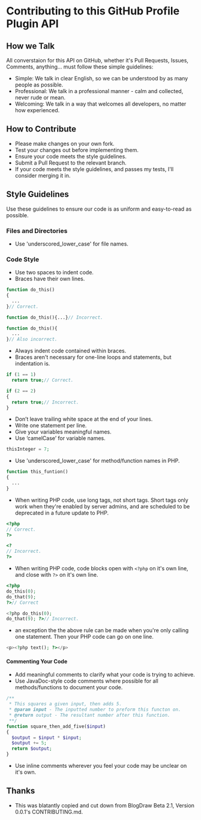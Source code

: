 # Contributing to this GitHub Profile Plugin API

## How we Talk

All converstaion for this API on GitHub, whether it's Pull Requests, Issues, Comments, anything... must follow these simple guidelines:

- Simple: We talk in clear English, so we can be understood by as many people as possible.
- Professional: We talk in a professional manner - calm and collected, never rude or mean.
- Welcoming: We talk in a way that welcomes all developers, no matter how experienced.

## How to Contribute

- Please make changes on your own fork.
- Test your changes out before implementing them.
- Ensure your code meets the style guidelines.
- Submit a Pull Request to the relevant branch.
- If your code meets the style guidelines, and passes my tests, I'll consider merging it in.

## Style Guidelines

Use these guidelines to ensure our code is as uniform and easy-to-read as possible.

### Files and Directories

- Use 'underscored_lower_case' for file names.

### Code Style

- Use two spaces to indent code.
- Braces have their own lines.

```php
function do_this()
{
  ...
}// Correct.

function do_this(){...}// Incorrect.

function do_this(){
  ...
}// Also incorrect.
```

- Always indent code contained within braces.
- Braces aren't necessary for one-line loops and statements, but indentation is.

```php
if (1 == 1)
  return true;// Correct.

if (2 == 2)
{
  return true;// Incorrect.
}
```

- Don’t leave trailing white space at the end of your lines.
- Write one statement per line.
- Give your variables meaningful names.
- Use ‘camelCase’ for variable names.

```php
thisInteger = 7;
```

- Use 'underscored_lower_case' for method/function names in PHP.

```php
function this_funtion()
{
  ...
}
```

- When writing PHP code, use long tags, not short tags.  Short tags only work when they're enabled by server admins, and are scheduled to be deprecated in a future update to PHP.

```php
<?php
// Correct.
?>

<?
// Incorrect.
?>
```

- When writing PHP code, code blocks open with ```<?php``` on it's own line, and close with ```?>``` on it's own line.

```php
<?php
do_this(0);
do_that(9);
?>// Correct

<?php do_this(0);
do_that(9); ?>// Incorrect.
```

- an exception the the above rule can be made when you're only calling one statement.  Then your PHP code can go on one line.

```php
<p><?php text(); ?></p>
```

#### Commenting Your Code

- Add meaningful comments to clarify what your code is trying to achieve.
- Use JavaDoc-style code comments where possible for all methods/functions to document your code.

```php
/**
 * This squares a given input, then adds 5.
 * @param input - The inputted number to preform this functon on.
 * @return output - The resultant number after this function.
 **/
function square_then_add_five($input)
{
  $output = $input * $input;
  $output += 5;
  return $output;
}
```

- Use inline comments wherever you feel your code may be unclear on it's own.

## Thanks

- This was blatantly copied and cut down from BlogDraw Beta 2.1, Version 0.0.1's CONTRIBUTING.md.
